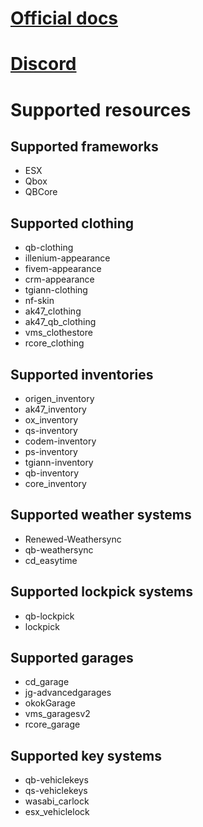 # [Official docs](https://docs.origennetwork.store/origen-housing)

# [Discord](https://discord.gg/origenstore)

# Supported resources

## Supported frameworks
- ESX
- Qbox
- QBCore

## Supported clothing
- qb-clothing
- illenium-appearance
- fivem-appearance
- crm-appearance
- tgiann-clothing
- nf-skin
- ak47_clothing
- ak47_qb_clothing
- vms_clothestore
- rcore_clothing

## Supported inventories
- origen_inventory
- ak47_inventory
- ox_inventory
- qs-inventory
- codem-inventory
- ps-inventory
- tgiann-inventory
- qb-inventory
- core_inventory

## Supported weather systems
- Renewed-Weathersync
- qb-weathersync
- cd_easytime

## Supported lockpick systems
- qb-lockpick
- lockpick

## Supported garages
- cd_garage
- jg-advancedgarages
- okokGarage
- vms_garagesv2
- rcore_garage

## Supported key systems
- qb-vehiclekeys
- qs-vehiclekeys
- wasabi_carlock
- esx_vehiclelock